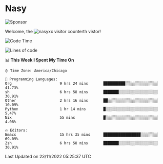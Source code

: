 # Nasy

<!--
<p align="center">
<img height="200" src="https://github-readme-stats.vercel.app/api?username=nasyxx&count_private=true&show_icons=true&theme=dracula&include_all_commits=true"/>
<img height="200" src="https://github-readme-stats.vercel.app/api/top-langs/?username=nasyxx&theme=dracula&hide=html,jupyter+notebook&count_private=true&show_icons=true"/>
</p>

  
----------------
-->

![Sponsor](https://img.shields.io/static/v1.svg?label=Sponsor&message=%E2%9D%A4&logo=GitHub&style=flat&color=pink)
 
Welcome, the ![nasyxx visitor counter](https://count.getloli.com/get/@nasyxx?theme=rule34)th vistor!
 
<!--START_SECTION:waka-->
![Code Time](http://img.shields.io/badge/Code%20Time-2%2C860%20hrs%2012%20mins-blue)

![Lines of code](https://img.shields.io/badge/From%20Hello%20World%20I%27ve%20Written-5%20Million%20lines%20of%20code-blue)

📊 **This Week I Spent My Time On** 

```text
⌚︎ Time Zone: America/Chicago

💬 Programming Languages: 
Org                      9 hrs 24 mins       ██████████░░░░░░░░░░░░░░░   41.73% 
sh                       6 hrs 58 mins       ███████░░░░░░░░░░░░░░░░░░   30.91% 
Other                    2 hrs 16 mins       ██░░░░░░░░░░░░░░░░░░░░░░░   10.09% 
Python                   1 hr 14 mins        █░░░░░░░░░░░░░░░░░░░░░░░░   5.47% 
Nix                      55 mins             █░░░░░░░░░░░░░░░░░░░░░░░░   4.08%

🔥 Editors: 
Emacs                    15 hrs 35 mins      █████████████████░░░░░░░░   69.09% 
Zsh                      6 hrs 58 mins       ███████░░░░░░░░░░░░░░░░░░   30.91%

```


 Last Updated on 23/11/2022 05:25:37 UTC
<!--END_SECTION:waka-->

<!-- ![visitors](https://visitor-badge.laobi.icu/badge?page_id=nasyxx.nasyxx) -->
